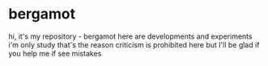 # bergamot
hi, it's my repository - bergamot
here are developments and experiments
i'm only study that's the reason criticism is prohibited here
but I'll be glad if you help me if see mistakes
